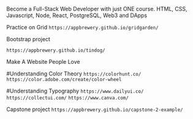 Become a Full-Stack Web Developer with just ONE course. HTML, CSS, Javascript, Node, React, PostgreSQL, Web3 and DApps

Practice on Grid
``https://appbrewery.github.io/gridgarden/``

Bootstrap project

``https://appbrewery.github.io/tindog/``

Make A Website People Love

#Understanding Color Theory
``https://colorhunt.co/``
``https://color.adobe.com/create/color-wheel``

#Understanding Typography
``https://www.dailyui.co/``
``https://collectui.com/``
``https://www.canva.com/``

Capstone project
``https://appbrewery.github.io/capstone-2-example/``



